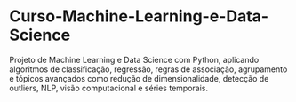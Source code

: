 # Curso-Machine-Learning-e-Data-Science
Projeto de Machine Learning e Data Science com Python, aplicando algoritmos de classificação, regressão, regras de associação, agrupamento e tópicos avançados como redução de dimensionalidade, detecção de outliers, NLP, visão computacional e séries temporais.
